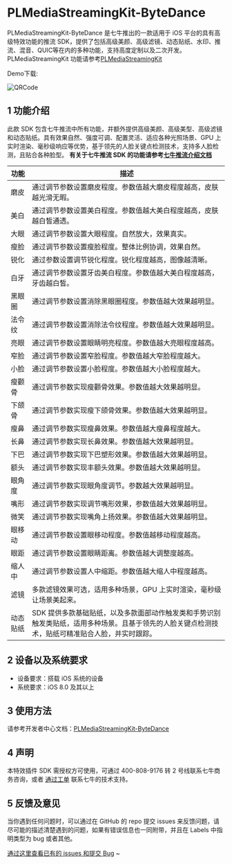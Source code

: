 # PLMediaStreamingKit-ByteDance

PLMediaStreamingKit-ByteDance 是七牛推出的一款适用于 iOS 平台的具有高级特效功能的推流 SDK，提供了包括高级美颜、高级滤镜、动态贴纸、水印、推流、混音、QUIC等在内的多种功能，支持高度定制以及二次开发。PLMediaStreamingKit 功能请参考[PLMediaStreamingKit](https://github.com/pili-engineering/PLMediaStreamingKit/blob/master/README.md)

Demo下载:

![QRCode](http://pk0jd2tt5.bkt.clouddn.com/PLMediaStreamingKit-ByteDance.png)

## 1 功能介绍

此款 SDK 包含七牛推流中所有功能，并额外提供高级美颜、高级美型、高级滤镜和动态贴纸。具有效果自然、强度可调、配置灵活、适应各种光照场景、GPU 上实时渲染、毫秒级响应等优势，基于领先的人脸关键点检测技术，支持多人脸检测，且贴合各种脸型。
**有关于七牛推流 SDK 的功能请参考[七牛推流介绍文档](https://github.com/pili-engineering/PLMediaStreamingKit/blob/master/README.md)**

|     功能    |      描述      |  
| ---------- | --------------- |
|  磨皮  | 通过调节参数设置磨皮程度。参数值越大磨皮程度越高，皮肤越光滑无暇。|
|  美白  | 通过调节参数设置美白程度。参数值越大美白程度越高，皮肤越白皙通透。|
|  大眼  | 通过调节参数设置大眼程度。自然放大，效果真实。|
|  瘦脸  | 通过调节参数设置瘦脸程度。整体比例协调，效果自然。|
|  锐化  | 通过参数设置调节锐化程度。锐化程度越高，图像越清晰。|
|  白牙  | 通过调节参数设置牙齿美白程度。参数值越大美白程度越高，牙齿越白皙。|
|  黑眼圈  | 通过调节参数设置消除黑眼圈程度。参数值越大效果越明显。|
|  法令纹  | 通过调节参数设置消除法令纹程度。参数值越大效果越明显。|
|  亮眼  | 通过调节参数设置眼睛明亮程度。参数值越大亮眼程度越高。|
|  窄脸  | 通过调节参数设置窄脸程度。参数值越大窄脸程度越大。|   
|  小脸  | 通过调节参数设置小脸程度。参数值越大小脸程度越大。|
|  瘦颧骨  | 通过调节参数实现瘦颧骨效果。参数值越大效果越明显。|
|  下颌骨  | 通过调节参数实现瘦下颌骨效果。参数值越大效果越明显。|
|  瘦鼻  | 通过调节参数实现瘦鼻效果。参数值越大瘦鼻程度越大。|
|  长鼻  | 通过调节参数实现长鼻效果。参数值越大效果越明显。|
|  下巴  | 通过调节参数实现下巴塑形效果。参数值越大效果越明显。|
|  额头  | 通过调节参数实现丰额头效果。参数值越大效果越明显。|
|  眼角度  | 通过调节参数实现眼角度调节。参数越大效果越明显。|
|  嘴形  | 通过调节参数实现调节嘴形效果，参数值越大效果越明显。|
|  微笑  | 通过调节参数实现嘴角上扬效果。参数值越大效果越明显。|
|  眼移动  | 通过调节参数设置眼移动程度。参数值越移动程度越高。|
|  眼距  | 通过调节参数设置眼睛距离。参数值越大调整度越高。|
|  缩人中  | 通过调节参数设置人中缩距。参数值越大缩人中程度越高。|
|  滤镜  | 多款滤镜效果可选，适用多种场景，GPU 上实时渲染，毫秒级让场景美起来。|
|动态贴纸 | SDK 提供多款基础贴纸，以及多款面部动作触发类和手势识别触发类贴纸，适用多种场景。且基于领先的人脸关键点检测技术，贴纸可精准贴合人脸，并实时跟踪。|

## 2 设备以及系统要求

- 设备要求：搭载 iOS 系统的设备
- 系统要求：iOS 8.0 及其以上

## 3 使用方法

请参考开发者中心文档：[PLMediaStreamingKit-ByteDance](Document/PLMediaStreamingKit-ByteDance.md)

## 4 声明

本特效插件 SDK 需授权方可使用，可通过 400-808-9176 转 2 号线联系七牛商务咨询，或者 [通过工单](https://support.qiniu.com/?ref=developer.qiniu.com) 联系七牛的技术支持。

## 5 反馈及意见

当你遇到任何问题时，可以通过在 GitHub 的 repo 提交 issues 来反馈问题，请尽可能的描述清楚遇到的问题，如果有错误信息也一同附带，并且在 Labels 中指明类型为 bug 或者其他。

[通过这里查看已有的 issues 和提交 Bug](https://github.com/pili-engineering/PLMediaStreamingKit/issues)
~
